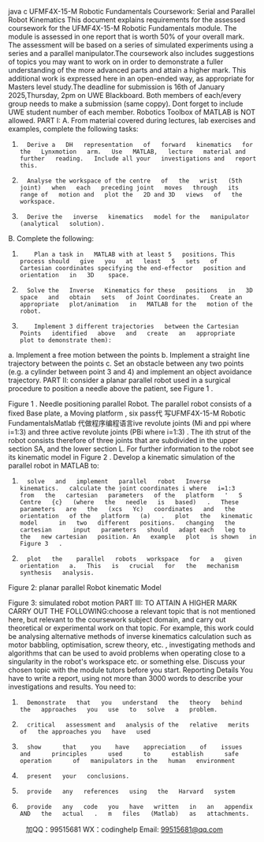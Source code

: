 java c
UFMF4X-15-M Robotic   Fundamentals 
Coursework: Serial and   Parallel Robot    Kinematics
This      document    explains       requirements    for    the      assessed      coursework      for      the       UFMF4X-15-M       Robotic   Fundamentals   module.
The module is assessed in one   report that is worth   50%   of your overall   mark. The assessment will   be   based   on a series of simulated experiments   using   a   series   and   a   parallel   manipulator.The   coursework   also   includes   suggestions   of topics   you   may   want   to   work   on   in   order   to   demonstrate   a   fuller    understanding    of    the    more      advanced      parts      and      attain      a      higher      mark.      This      additional      work      is   expressed   here   in an open-ended way, as appropriate   for   Masters   level    study.The   deadline for   submission   is 16th of January 2025,Thursday, 2pm on UWE Blackboard. Both members of each/every group needs to make a submission (same coppy). Dont forget to include UWE student number of each member. Robotics Toolbox of MATLAB is NOT allowed. 
PART   I: 
A.   From   material covered during   lectures,   lab exercises and   examples,   complete the   following   tasks:
1)       Derive a   DH   representation   of   forward   kinematics   for   the   Lynxmotion   arm.   Use   MATLAB,   lecture   material and further   reading.   Include all your   investigations and   report   this.
2)       Analyse the workspace of the centre   of   the   wrist   (5th   joint)   when   each   preceding joint   moves   through   its   range of   motion and   plot the   2D and 3D   views   of   the    workspace.
3)       Derive the   inverse   kinematics   model for the   manipulator   (analytical   solution).
B.    Complete   the following:
1)         Plan a task in   MATLAB with at least 5   positions. This   process should   give   you   at   least   5   sets   of   Cartesian coordinates specifying the end-effector   position and   orientation   in   3D    space.
2)       Solve the   Inverse   Kinematics for these   positions   in   3D   space   and   obtain   sets   of Joint Coordinates.   Create an appropriate   plot/animation   in   MATLAB for the   motion of the    robot.
3)         Implement 3 different trajectories   between the Cartesian   Points   identified   above   and   create   an   appropriate   plot to demonstrate them):
a.          Implement a free   motion   between the   points
b.         Implement a straight   line trajectory   between the   points
c.          Set an obstacle   between any two   points   (e.g.   a   cylinder   between   point   3   and 4)   and   implement an object   avoidance   trajectory.
PART   II: 
consider   a planar parallel robot used   in   a   surgical   procedure   to   position   a   needle   above   the   patient,   see Figure   1   .

Figure   1   .   Needle   positioning   parallel   Robot.
The   parallel   robot consists of a fixed   Base   plate,   a   Moving platform   ,   six pass代 写UFMF4X-15-M Robotic FundamentalsMatlab
代做程序编程语言ive   revolute joints   (Mi and   ppi   where   i=1:3)   and   three   active   revolute   joints   (PBi   where   i=1:3)   . The   ith   strut   of   the   robot   consists therefore   of   three joints that are subdivided   in the   upper section SA,   and the   lower section   L.   For further   information   to   the   robot   see   its   kinematic   model   in   Figure   2   .   Develop a   kinematic simulation   of   the   parallel   robot   in   MATLAB to: 
1)       solve   and   implement   parallel   robot   Inverse   kinematics.   calculate the joint coordinates i where   i=1:3   from   the   cartesian   parameters   of the   platform   '   S   Centre   {c}   (where   the   needle   is   based)   .   These   parameters   are   the   (xcs   Yc)   coordinates   and   the   orientation   of the   platform   (a)   .   plot   the   kinematic   model      in   two   different   positions.   changing   the   cartesian      input   parameters   should   adapt each   leg to the   new cartesian   position. An   example   plot   is shown   in   Figure 3   .
2)       plot   the    parallel   robots   workspace   for   a   given   orientation   a.   This   is   crucial   for   the   mechanism   synthesis   analysis.

Figure 2:   planar parallel   Robot   kinematic Model

Figure   3: simulated   robot   motion
PART   III: 
TO ATTAIN A   HIGHER   MARK CARRY OUT THE   FOLLOWING:choose   a   relevant   topic   that   is   not   mentioned   here,   but   relevant   to   the   coursework   subject   domain, and carry   out   theoretical   or   experimental   work   on   that   topic.   For   example,   this   work   could   be   analysing   alternative      methods      of   inverse      kinematics      calculation      such      as      motor      babbling,    optimisation,    screw theory,   etc.   ,   investigating   methods   and   algorithms   that   can   be   used   to   avoid   problems   when   operating close   to   a   singularity   in   the   robot's   workspace   etc.   or   something   else.   Discuss   your   chosen   topic with   the module tutors before you   start.
Reporting Details 
You   have   to   write   a   report,   using   not   more   than   3000 words   to   describe   your   investigations   and   results.   You   need   to:
1)       Demonstrate   that   you   understand   the   theory   behind   the   approaches   you   use   to   solve   a   problem.
2)       critical   assessment and   analysis of the   relative   merits of   the approaches you   have   used
3)       show      that    you    have    appreciation    of    issues    and      principles      used      to      establish      safe      operation      of   manipulators in the   human   environment
4)       present   your   conclusions.
5)       provide   any   references   using   the   Harvard   system
6)       provide   any   code   you   have   written   in   an   appendix   AND   the   actual   .   m   files   (Matlab)   as   attachments.









         
加QQ：99515681  WX：codinghelp  Email: 99515681@qq.com
